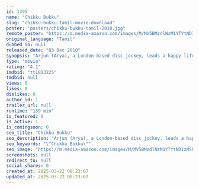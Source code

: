 ```yaml
---
id: 1395
name: "Chikku Bukku"
slug: "chikku-bukku-tamil-movie-download"
poster: "posters/chikku-bukku-tamil-2010.jpg"
remote_poster: "https://m.media-amazon.com/images/M/MV5BMzdlNzM1YTYtNDIzMS00ZDU0LWFjYWEtYTlhMzQyZGM1ZWJiXkEyXkFqcGdeQXVyMTEzNzg0Mjkx._V1_SX300.jpg"
original_language: "Tamil"
dubbed_in: null
released_date: "03 Dec 2010"
synopsis: "Arjun (Arya), a London-based disc jockey, leads a happy life. Also there is Anu (Shriya Saran), who completes her MBA in a London university. One day, Arjun is forced to come to his native village in Karaikudi to ensure that his a..."
type: "movie"
rating: "4.1"
imdbid: "tt1813225"
tmdbid: null
views: 0
likes: 0
dislikes: 0
author_id: 1
trailer_url: null
runtime: "139 min"
is_featured: 0
is_active: 1
is_comingsoon: 0
seo_title: "Chikku Bukku"
seo_description: "Arjun (Arya), a London-based disc jockey, leads a happy life. Also there is Anu (Shriya Saran), who completes her MBA in a London university. One day, Arjun is forced to come to his native village in Karaikudi to ensure that his a..."
seo_keywords: "\"Chikku Bukku\""
seo_image: "https://m.media-amazon.com/images/M/MV5BMzdlNzM1YTYtNDIzMS00ZDU0LWFjYWEtYTlhMzQyZGM1ZWJiXkEyXkFqcGdeQXVyMTEzNzg0Mjkx._V1_SX300.jpg"
screenshots: null
redirect_to: null
social_shares: 0
created_at: 2025-03-22 08:23:07
updated_at: 2025-03-22 08:23:07
---
```


